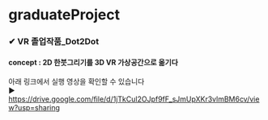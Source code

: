 # graduateProject
### ✔ VR 졸업작품_Dot2Dot
#### concept : 2D 한붓그리기를 3D VR 가상공간으로 옮기다
아래 링크에서 실행 영상을 확인할 수 있습니다   
▶ https://drive.google.com/file/d/1jTkCul2OJpf9fF_sJmUpXKr3vlmBM6cv/view?usp=sharing

